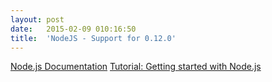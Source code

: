 ```yaml
---
layout:	post
date:	2015-02-09 010:16:50
title:	'NodeJS - Support for 0.12.0'
---
```


[Node.js Documentation](http://doc.scalingo.com/languages/javascript/nodejs)
[Tutorial: Getting started with Node.js](http://doc.scalingo.com/languages/javascript/nodejs/getting-started-with-nodejs.html)
